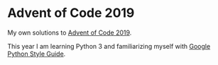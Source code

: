 # Advent of Code 2019

My own solutions to [Advent of Code 2019](https://adventofcode.com/2019).

This year I am learning Python 3 and familiarizing myself with [Google Python Style Guide](http://google.github.io/styleguide/pyguide.html).
